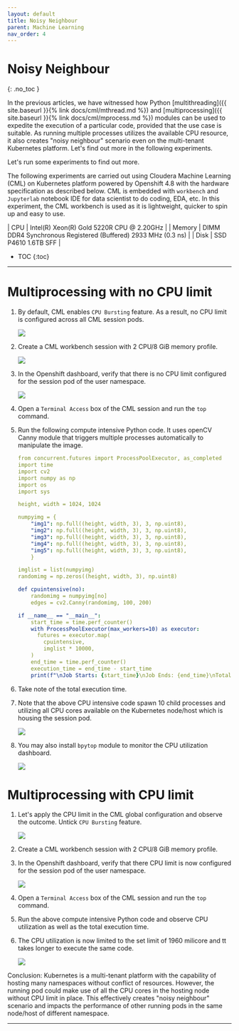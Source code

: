 ```yaml
---
layout: default
title: Noisy Neighbour
parent: Machine Learning
nav_order: 4
---
```


# Noisy Neighbour
{: .no_toc }

In the previous articles, we have witnessed how Python [multithreading]({{ site.baseurl }}{% link docs/cml/mthread.md %}) and [multiprocessing]({{ site.baseurl }}{% link docs/cml/mprocess.md %}) modules can be used to expedite the execution of a particular code, provided that the use case is suitable. As running multiple processes utilizes the available CPU resource, it also creates "noisy neighbour" scenario even on the multi-tenant Kubernetes platform. Let's find out more in the following experiments.

Let's run some experiments to find out more.

The following experiments are carried out using Cloudera Machine Learning (CML) on Kubernetes platform powered by Openshift 4.8 with the hardware specification as described below. CML is embedded with `workbench` and `Jupyterlab` notebook IDE for data scientist to do coding, EDA, etc. In this experiment, the CML workbench is used as it is lightweight, quicker to spin up and easy to use.

| CPU          | Intel(R) Xeon(R) Gold 5220R CPU @ 2.20GHz | 
| Memory  | DIMM DDR4 Synchronous Registered (Buffered) 2933 MHz (0.3 ns) | 
| Disk | SSD P4610 1.6TB SFF    | 

- TOC
{:toc}

---
# Multiprocessing with no CPU limit

1. By default, CML enables `CPU Bursting` feature. As a result, no CPU limit is configured across all CML session pods.

    ![](../../assets/images/cml/nn1.png)    
 
2. Create a CML workbench session with 2 CPU/8 GiB memory profile. 

    ![](../../assets/images/cml/nn2.png) 
    
3. In the Openshift dashboard, verify that there is no CPU limit configured for the session pod of the user namespace.

    ![](../../assets/images/cml/nn3.png) 
    
    
4. Open a `Terminal Access` box of the CML session and run the `top` command.


5. Run the following compute intensive Python code. It uses openCV Canny module that triggers multiple processes automatically to manipulate the image.

    ```yaml
    from concurrent.futures import ProcessPoolExecutor, as_completed
    import time
    import cv2
    import numpy as np
    import os
    import sys
    
    height, width = 1024, 1024

    numpyimg = {
        "img1": np.full((height, width, 3), 3, np.uint8),
        "img2": np.full((height, width, 3), 3, np.uint8),
        "img3": np.full((height, width, 3), 3, np.uint8),
        "img4": np.full((height, width, 3), 3, np.uint8),
        "img5": np.full((height, width, 3), 3, np.uint8),
        }

    imglist = list(numpyimg)
    randomimg = np.zeros((height, width, 3), np.uint8)

    def cpuintensive(no):    
        randomimg = numpyimg[no]
        edges = cv2.Canny(randomimg, 100, 200)
    
    if __name__ == "__main__":
        start_time = time.perf_counter()
        with ProcessPoolExecutor(max_workers=10) as executor:
          futures = executor.map(
            cpuintensive,
            imglist * 10000,         
        )
        end_time = time.perf_counter() 
        execution_time = end_time - start_time  
        print(f"\nJob Starts: {start_time}\nJob Ends: {end_time}\nTotals Execution Time:{execution_time:0.2f} seconds.")
    ```

6. Take note of the total execution time.

7. Note that the above CPU intensive code spawn 10 child processes and utilizing all CPU cores available on the Kubernetes node/host which is housing the session pod. 

    ![](../../assets/images/cml/nn4.png) 
    
8. You may also install `bpytop` module to monitor the CPU utilization dashboard. 

    ![](../../assets/images/cml/nn5.png) 
    

# Multiprocessing with CPU limit

1. Let's apply the CPU limit in the CML global configuration and observe the outcome. Untick `CPU Bursting` feature.

    ![](../../assets/images/cml/nn6.png)  

2. Create a CML workbench session with 2 CPU/8 GiB memory profile. 

3. In the Openshift dashboard, verify that there CPU limit is now configured for the session pod of the user namespace.

    ![](../../assets/images/cml/nn7.png)    
    
4. Open a `Terminal Access` box of the CML session and run the `top` command.

5. Run the above compute intensive Python code and observe CPU utilization as well as the total execution time.

6. The CPU utilization is now limited to the set limit of 1960 milicore and tt takes longer to execute the same code.
 
    ![](../../assets/images/cml/nn8.png)  


Conclusion: Kubernetes is a multi-tenant platform with the capability of hosting many namespaces without conflict of resources. However, the running pod could make use of all the CPU cores in the hosting node without CPU limit in place. This effectively creates "noisy neighbour" scenario and impacts the performance of other running pods in the same node/host of different namespace.

---